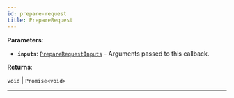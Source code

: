 ```yaml
---
id: prepare-request
title: PrepareRequest
---
```


<a name="preparerequest"></a>

**Parameters**:

-   **`inputs`**: [`PrepareRequestInputs`](../typedefs/prepare-request-inputs) - Arguments passed to this callback.

**Returns**:

`void` \| `Promise<void>`

---
